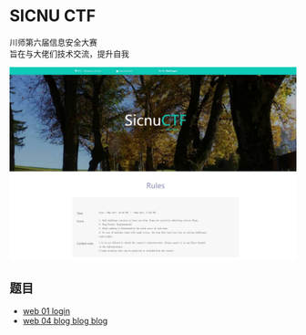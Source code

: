 # SICNU CTF
川师第六届信息安全大赛  
旨在与大佬们技术交流，提升自我

![sicnu](img/sicnu_ctf.png)

## 题目
- [web 01 login](./docker-login)
- [web 04 blog blog blog](./blog_blog_blog)
